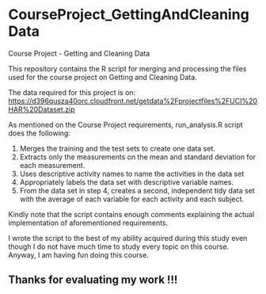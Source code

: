 # CourseProject_GettingAndCleaningData
Course Project - Getting and Cleaning Data

This repository contains the R script for merging and processing the files used for the course project on Getting and Cleaning Data.

The data required for this project is on:
https://d396qusza40orc.cloudfront.net/getdata%2Fprojectfiles%2FUCI%20HAR%20Dataset.zip 

As mentioned on the Course Project requirements, run_analysis.R script does the following:
1. Merges the training and the test sets to create one data set.
2. Extracts only the measurements on the mean and standard deviation for each measurement. 
3. Uses descriptive activity names to name the activities in the data set
4. Appropriately labels the data set with descriptive variable names. 
5. From the data set in step 4, creates a second, independent tidy data set with the average of each variable for each activity and each subject.

Kindly note that the script contains enough comments explaining the actual implementation of aforementioned requirements.

I wrote the script to the best of my ability acquired during this study even though I do not have much time to study every topic on this course. Anyway, I am having fun doing this course.

## Thanks for evaluating my work !!! 






